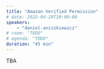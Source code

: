```yaml
---
title: "Amazon Verified Permission"
# date: 2025-04-29T10:00:00
speakers:
    - "daniel-aniszkiewicz"
# room: "TODO"
# agenda: "TODO"
duration: "45 min"
---
```


TBA
